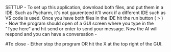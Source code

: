 SETTUP -
  To set up this application, download both files, and put them in a IDE. Such as Pycharm, it's not gaurenteed it'll work if
  a different IDE such as VS code is used.
  Once you have both files in the IDE hit the run button ( > ) - 
  Now the program should open of a GUI screen where you type in the "Type here" and hit send or enter to send your message.
  Now the AI will respond and you can have a conversation - 

  #To close - Either stop the program OR hit the X at the top right of the GUI. 
  
